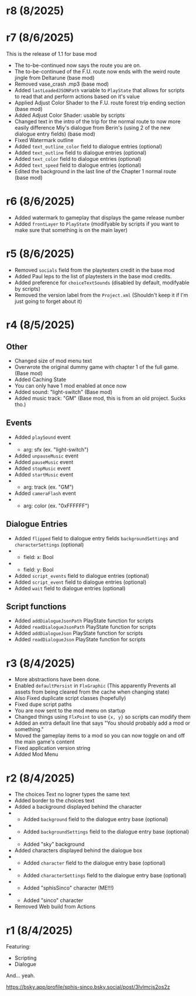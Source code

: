# r8 (8/2025)

# r7 (8/6/2025)
This is the release of 1.1 for base mod
- The to-be-continued now says the route you are on.
- The to-be-continued of the F.U. route now ends with the weird route jingle from Deltarune (base mod)
- Removed vase_crash .mp3 (base mod)
- Added `lastLoadedJSONPath` variable to `PlayState` that allows for scripts to read that and perform actions based on it's value
- Applied Adjust Color Shader to the F.U. route forest trip ending section (base mod)
- Added Adjust Color Shader: usable by scripts
- Changed text in the intro of the trip for the normal route to now more easily difference Miy's dialogue from Berin's (using 2 of the new dialogue entry fields) (base mod)
- Fixed Watermark outline
- Added `text_outline_color` field to dialogue entries (optional)
- Added `text_outline` field to dialogue entries (optional)
- Added `text_color` field to dialogue entries (optional)
- Added `text_speed` field to dialogue entries (optional)
- Edited the background in the last line of the Chapter 1 normal route (base mod)

# r6 (8/6/2025)
- Added watermark to gameplay that displays the game release number
- Added `frontLayer` to `PlayState` (modifyable by scripts if you want to make sure that something is on the main layer)

# r5 (8/6/2025)
- Removed `socials` field from the playtesters credit in the base mod
- Added Paul leps to the list of playtesters in the base mod credits.
- Added preference for `choiceTextSounds` (disabled by default, modifyable by scripts)
- Removed the version label from the `Project.xml` (Shouldn't keep it if I'm just going to forget about it)

# r4 (8/5/2025)
## Other
- Changed size of mod menu text
- Overwrote the original dummy game with chapter 1 of the full game. (Base mod)
- Added Caching State
- You can only have 1 mod enabled at once now
- Added sound: "light-switch" (Base mod)
- Added music track: "GM" (Base mod, this is from an old project. Sucks tho.)
## Events
- Added `playSound` event
- - arg: sfx (ex. "light-switch")
- Added `unpauseMusic` event
- Added `pauseMusic` event
- Added `stopMusic` event
- Added `startMusic` event
- - arg: track (ex. "GM")
- Added `cameraFlash` event
- - arg: color (ex. "0xFFFFFF")
## Dialogue Entries
- Added `flipped` field to dialogue entry fields `backgroundSettings` and `characterSettings` (optional)
- - field: x: Bool
- - field: y: Bool
- Added `script_events` field to dialogue entries (optional)
- Added `script_event` field to dialogue entries (optional)
- Added `wait` field to dialogue entries (optional)
## Script functions
- Added `addDialogueJsonPath` PlayState function for scripts
- Added `readDialogueJsonPath` PlayState function for scripts
- Added `addDialogueJson` PlayState function for scripts
- Added `readDialogueJson` PlayState function for scripts

# r3 (8/4/2025)
- More abstractions have been done.
- Enabled `defaultPersist` in `FlxGraphic` (This apparently Prevents all assets from being cleared from the cache when changing state)
- Also Fixed duplicate script classes (hopefully)
- Fixed dupe script paths
- You are now sent to the mod menu on startup
- Changed things using `FlxPoint` to use `{x, y}` so scripts can modify them
- Added an extra default line that says "You should probably add a mod or something."
- Moved the gameplay items to a mod so you can now toggle on and off the main game's content
- Fixed application version string
- Added Mod Menu

# r2 (8/4/2025)
- The choices Text no logner types the same text
- Added border to the choices text
- Added a background displayed behind the character
- - Added `background` field to the dialogue entry base (optional)
- - Added `backgroundSettings` field to the dialogue entry base (optional)
- - Added "sky" background
- Added characters displayed behind the dialogue box
- - Added `character` field to the dialogue entry base (optional)
- - Added `characterSettings` field to the dialogue entry base (optional)
- - Added "sphisSinco" character (ME!!!)
- - Added "sinco" character
- Removed Web build from Actions

# r1 (8/4/2025)
Featuring:
- Scripting
- Dialogue

And... yeah.

https://bsky.app/profile/sphis-sinco.bsky.social/post/3lvlmcjs2os2z